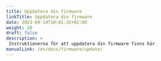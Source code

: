 ```yaml
---
title: Uppdatera din firmware
linkTitle: Uppdatera din firmware
date: 2023-09-14T10:01:35+02:00
weight: 20
draft: false
description: >
 Instruktionerna för att uppdatera din firmware finns här
manualLink: /en/docs/firmware/update/
---
```


